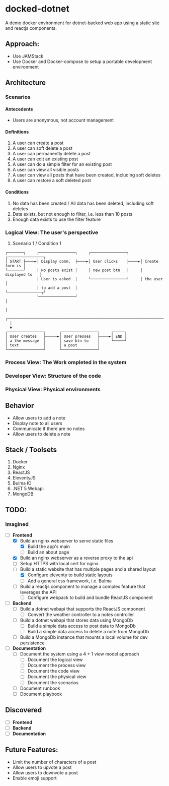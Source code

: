 # docked-dotnet
A demo docker environment for dotnet-backed web app using a static site and reactjs components.

## Approach:
* Use JAMStack
* Use Docker and Docker-compose to setup a portable development environment

## Architecture
### Scenarios
#### Antecedents
* Users are anonymous, not account management 

#### Definitions
1. A user can create a post
2. A user can soft delete a post
3. A user can permanently delete a post 
4. A user can edit an existing post
5. A user can do a simple filter for an existing post
6. A user can view all visible posts
7. A user can view all posts that have been created, including soft deletes
8. A user can restore a soft deleted post

#### Conditions
1. No data has been created / All data has been deleted, including soft deletes
2. Data exists, but not enough to filter, i.e. less than 10 posts
3. Enough data exists to use the filter feature

### Logical View: The user's perspective
1. Scenario 1 / Condition 1
```
┌───────┐     ┌────────────────┐     ┌────────────────┐     ┌────────────────┐
│ START ├────►│ Display comm.  ├────►│ User clicks    ├────►│ Create form is │
└───────┘     │ No posts exist │     │ new post btn   │     │ displayed to   │
              │ User is asked  │     └────────────────┘     │ the user       │
              │ to add a post  │                            └───────────────┬┘
              └────────────────┘                                            │
                                                                            │
  ┌─────────────────────────────────────────────────────────────────────────┘
  │
  ▼
┌────────────────┐      ┌────────────────┐     ┌─────┐
│ User creates   ├─────►│ User presses   ├────►│ END │
│ a the message  │      │ save btn to    │     └─────┘
│ text           │      │ a post         │
└────────────────┘      └────────────────┘
```


### Process View: The Work ompleted in the system
### Developer View: Structure of the code
### Physical View: Physical environments

## Behavior
* Allow users to add a note
* Display note to all users
* Communicate if there are no notes
* Allow users to delete a note

## Stack / Toolsets
1. Docker
2. Nginx 
3. ReactJS
4. EleventyJS
5. Bulma IO
6. .NET 5 Webapi
7. MongoDB

## TODO:
### Imagined
* [ ] **Frontend**
  * [x] Build an nginx webserver to serve static files
    * [x] Build the app's main
    * [ ] Build an about page
  * [x] Build an nginx webserver as a reverse proxy to the api
  * [ ] Setup HTTPS with local cert for nginx
  * [ ] Build a static website that has multiple pages and a shared layout 
    * [x] Configure eleventy to build static layouts
    * [ ] Add a general css framework, i.e. Bulma
  * [ ] Build a reactjs component to manage a complex feature that leverages the API
    * [ ] Configure webpack to build and bundle ReactJS component
* [ ] **Backend**
  * [ ] Build a dotnet webapi that supports the ReactJS component
    * [ ] Convert the weather controller to a notes controller 
  * [ ] Build a dotnet webapi that stores data using MongoDb
    * [ ] Build a simple data access to post data to MongoDb
    * [ ] Build a simple data access to delete a note from MongoDb
  * [ ] Build a MongoDb instance that mounts a local volume for dev persistence
* [ ] **Documentation**
  * [ ] Document the system using a 4 + 1 view model approach
    * [ ] Document the logical view
    * [ ] Document the process view
    * [ ] Document the code view
    * [ ] Document the physical view
    * [ ] Document the scenarios
  * [ ] Document runbook
  * [ ] Document playbook
## Discovered
* [ ] **Frontend**
* [ ] **Backend**
* [ ] **Documentation**

## Future Features:
* Limit the number of characters of a post
* Allow users to upvote a post
* Allow users to downvote a post
* Enable emoji support